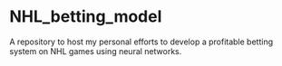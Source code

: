 # NHL_betting_model
A repository to host my personal efforts to develop a profitable betting system on NHL games using neural networks.
